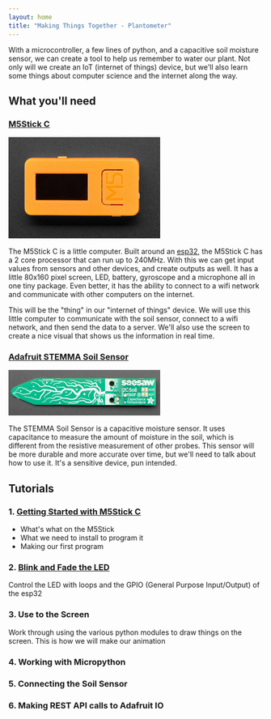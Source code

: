 ```yaml
---
layout: home
title: "Making Things Together - Plantometer"
---
```


With a microcontroller, a few lines of python, and a capacitive soil moisture sensor, we can create a tool to help us remember to water our plant. Not only will we create an IoT (internet of things) device, but we'll also learn some things about computer science and the internet along the way.

## What you'll need

### [M5Stick C](https://m5stack.com/collections/m5-core/products/stick-c)

![M5Stick C](img/M5Stick.png)

The M5Stick C is a little computer. Built around an [esp32](http://esp32.net/), the M5Stick C has a 2 core processor that can run up to 240MHz. With this we can get input values from sensors and other devices, and create outputs as well. It has a little 80x160 pixel screen, LED, battery, gyroscope and a microphone all in one tiny package. Even better, it has the ability to connect to a wifi network and communicate with other computers on the internet.

This will be the "thing" in our "internet of things" device. We will use this little computer to communicate with the soil sensor, connect to a wifi network, and then send the data to a server. We'll also use the screen to create a nice visual that shows us the information in real time.

### [Adafruit STEMMA Soil Sensor](https://www.adafruit.com/product/4026)

![Stemma soil sensor](img/stemmasoilsensor.png)

The STEMMA Soil Sensor is a capacitive moisture sensor. It uses capacitance to measure the amount of moisture in the soil, which is different from the resistive measurement of other probes. This sensor will be more durable and more accurate over time, but we'll need to talk about how to use it. It's a sensitive device, pun intended.

## Tutorials

### 1. [Getting Started with M5Stick C](tutorials/Getting-Started-M5Stick)

- What's what on the M5Stick
- What we need to install to program it
- Making our first program

### 2. [Blink and Fade the LED](tutorials/Blink)

Control the LED with loops and the GPIO (General Purpose Input/Output) of the esp32

### 3. Use to the Screen

Work through using the various python modules to draw things on the screen. This is how we will make our animation

### 4. Working with Micropython

### 5. Connecting the Soil Sensor

### 6. Making REST API calls to Adafruit IO
